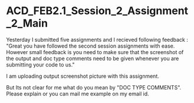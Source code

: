 # ACD_FEB2.1_Session_2_Assignment_2_Main

Yesterday I submitted five assignments and I recieved following feedback :
"Great you have followed the second session assignments with ease. However small feedback is you need to make sure that the screenshot of the output and doc type comments need to be given whenever you are submitting your code to us."

I am uploading output screenshot picture with this assignment.

But Its not clear for me what do you mean by "DOC TYPE COMMENTS". Please explain or you can mail me example on my email id.